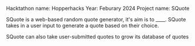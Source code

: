 Hacktathon name: Hopperhacks
Year: Feburary 2024
Project name: SQuote

SQuote is a web-based random quote generator, it's aim is to ____. SQuote takes in a user input to generate a quote based on their choice.

SQuote can also take user-submitted quotes to grow its database of quotes
